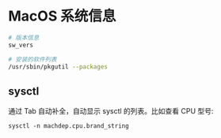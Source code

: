 # MacOS 系统信息

```bash
# 版本信息
sw_vers

# 安装的软件列表
/usr/sbin/pkgutil --packages
```

## sysctl
通过 Tab 自动补全，自动显示 sysctl 的列表。比如查看 CPU 型号:
```
sysctl -n machdep.cpu.brand_string
```
